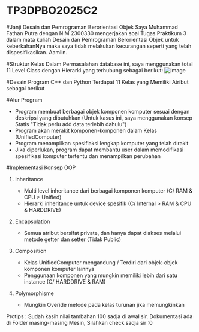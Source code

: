 # TP3DPBO2025C2

#Janji Desain dan Pemrograman Berorientasi Objek
Saya Muhammad Fathan Putra dengan NIM 2300330 mengerjakan soal Tugas Praktikum 3 dalam mata kuliah Desain dan Pemrograman Berorientasi Objek untuk keberkahanNya maka saya tidak melakukan kecurangan seperti yang telah dispesifikasikan. Aamiin.

#Struktur Kelas
Dalam Permasalahan database ini, saya menggunakan total 11 Level Class dengan Hierarki yang terhubung sebagai berikut: 
![image](https://github.com/user-attachments/assets/a2dc8962-5490-4c42-82dc-2459ebb4b29c)

#Desain Program C++ dan Python
Terdapat 11 Kelas yang Memiliki Atribut sebagai berikut 

#Alur Program
- Program membuat berbagai objek komponen komputer sesuai dengan deskripsi yang dibutuhkan (Untuk kasus ini, saya menggunakan konsep Statis "Tidak perlu add data terlebih dahulu")
- Program akan merakit komponen-komponen dalam Kelas (UnifiedComputer)
- Program menampilkan spesifiaksi lengkap komputer yang telah dirakit
- Jika diperlukan, program dapat membantu user dalam memodifikasi spesifikasi komputer tertentu dan menampilkan perubahan

#Implementasi Konsep OOP
1. Inheritance
   - Multi level inheritance dari berbagai komponen komputer (C/ RAM & CPU > Unified)
   - Hierarki inheritance untuk device spesifik (C/ Internal > RAM & CPU & HARDDRIVE)
     
2. Encapsulation
   - Semua atribut bersifat private, dan hanya dapat diakses melalui metode getter dan setter (Tidak Public)
     
3. Composition
   - Kelas UnifiedComputer mengandung / Terdiri dari objek-objek komponen komputer lainnya
   - Penggunaan komponen yang mungkin memiliki lebih dari satu instance (C/ HARDDRIVE & RAM)
     
4. Polymorphisme
   - Mungkin Overide metode pada kelas turunan jika memungkinkan

Protips : Sudah kasih nilai tambahan 100 sadja di awal sir. 
Dokumentasi ada di Folder masing-masing Mesin, Silahkan check sadja sir :0
